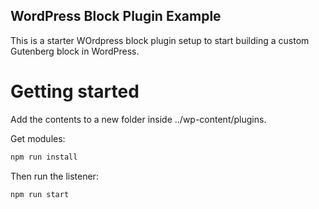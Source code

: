 ## WordPress Block Plugin Example

This is a starter WOrdpress block plugin setup to start building a custom Gutenberg block in WordPress.

# Getting started

Add the contents to a new folder inside ../wp-content/plugins.

Get modules:

```bash
npm run install
```

Then run the listener:

```bash
npm run start
```
